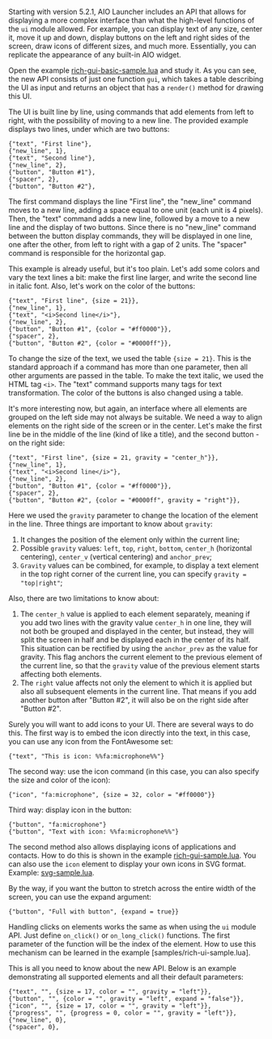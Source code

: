 Starting with version 5.2.1, AIO Launcher includes an API that allows for displaying a more complex interface than what the high-level functions of the `ui` module allowed. For example, you can display text of any size, center it, move it up and down, display buttons on the left and right sides of the screen, draw icons of different sizes, and much more. Essentially, you can replicate the appearance of any built-in AIO widget.

Open the example [rich-gui-basic-sample.lua](samples/rich-gui-basic-sample.lua) and study it. As you can see, the new API consists of just one function `gui`, which takes a table describing the UI as input and returns an object that has a `render()` method for drawing this UI.

The UI is built line by line, using commands that add elements from left to right, with the possibility of moving to a new line. The provided example displays two lines, under which are two buttons:

```
{"text", "First line"},
{"new_line", 1},
{"text", "Second line"},
{"new_line", 2},
{"button", "Button #1"},
{"spacer", 2},
{"button", "Button #2"},
```

The first command displays the line "First line", the "new_line" command moves to a new line, adding a space equal to one unit (each unit is 4 pixels). Then, the "text" command adds a new line, followed by a move to a new line and the display of two buttons. Since there is no "new_line" command between the button display commands, they will be displayed in one line, one after the other, from left to right with a gap of 2 units. The "spacer" command is responsible for the horizontal gap.

This example is already useful, but it's too plain. Let's add some colors and vary the text lines a bit: make the first line larger, and write the second line in italic font. Also, let's work on the color of the buttons:

```
{"text", "First line", {size = 21}},
{"new_line", 1},
{"text", "<i>Second line</i>"},
{"new_line", 2},
{"button", "Button #1", {color = "#ff0000"}},
{"spacer", 2},
{"button", "Button #2", {color = "#0000ff"}},
```

To change the size of the text, we used the table `{size = 21}`. This is the standard approach if a command has more than one parameter, then all other arguments are passed in the table. To make the text italic, we used the HTML tag `<i>`. The "text" command supports many tags for text transformation. The color of the buttons is also changed using a table.

It's more interesting now, but again, an interface where all elements are grouped on the left side may not always be suitable. We need a way to align elements on the right side of the screen or in the center. Let's make the first line be in the middle of the line (kind of like a title), and the second button - on the right side:

```
{"text", "First line", {size = 21, gravity = "center_h"}},
{"new_line", 1},
{"text", "<i>Second line</i>"},
{"new_line", 2},
{"button", "Button #1", {color = "#ff0000"}},
{"spacer", 2},
{"button", "Button #2", {color = "#0000ff", gravity = "right"}},
```

Here we used the `gravity` parameter to change the location of the element in the line. Three things are important to know about `gravity`:

1. It changes the position of the element only within the current line;
2. Possible `gravity` values: `left`, `top`, `right`, `bottom`, `center_h` (horizontal centering), `center_v` (vertical centering) and `anchor_prev`;
3. `Gravity` values can be combined, for example, to display a text element in the top right corner of the current line, you can specify `gravity = "top|right"`;

Also, there are two limitations to know about:

1. The `center_h` value is applied to each element separately, meaning if you add two lines with the gravity value `center_h` in one line, they will not both be grouped and displayed in the center, but instead, they will split the screen in half and be displayed each in the center of its half. This situation can be rectified by using the `anchor_prev` as the value for gravity. This flag anchors the current element to the previous element of the current line, so that the `gravity` value of the previous element starts affecting both elements.
2. The `right` value affects not only the element to which it is applied but also all subsequent elements in the current line. That means if you add another button after "Button #2", it will also be on the right side after "Button #2".

Surely you will want to add icons to your UI. There are several ways to do this. The first way is to embed the icon directly into the text, in this case, you can use any icon from the FontAwesome set:

```
{"text", "This is icon: %%fa:microphone%%"}
```

The second way: use the icon command (in this case, you can also specify the size and color of the icon):

```
{"icon", "fa:microphone", {size = 32, color = "#ff0000"}}
```

Third way: display icon in the button:

```
{"button", "fa:microphone"}
{"button", "Text with icon: %%fa:microphone%%"}
```

The second method also allows displaying icons of applications and contacts. How to do this is shown in the example [rich-gui-sample.lua](samples/rich-gui-sample.lua). You can also use the `icon` element to display your own icons in SVG format. Example: [svg-sample.lua](samples/svg-sample.lua).

By the way, if you want the button to stretch across the entire width of the screen, you can use the expand argument:

```
{"button", "Full with button", {expand = true}}
```

Handling clicks on elements works the same as when using the `ui` module API. Just define `on_click()` or `on_long_click()` functions. The first parameter of the function will be the index of the element. How to use this mechanism can be learned in the example [samples/rich-ui-sample.lua].

This is all you need to know about the new API. Below is an example demonstrating all supported elements and all their default parameters:

```
{"text", "", {size = 17, color = "", gravity = "left"}},
{"button", "", {color = "", gravity = "left", expand = "false"}},
{"icon", "", {size = 17, color = "", gravity = "left"}},
{"progress", "", {progress = 0, color = "", gravity = "left"}},
{"new_line", 0},
{"spacer", 0},
```
